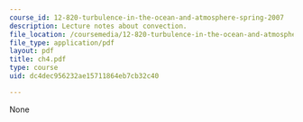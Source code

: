 ```yaml
---
course_id: 12-820-turbulence-in-the-ocean-and-atmosphere-spring-2007
description: Lecture notes about convection.
file_location: /coursemedia/12-820-turbulence-in-the-ocean-and-atmosphere-spring-2007/dc4dec956232ae15711864eb7cb32c40_ch4.pdf
file_type: application/pdf
layout: pdf
title: ch4.pdf
type: course
uid: dc4dec956232ae15711864eb7cb32c40

---
```

None